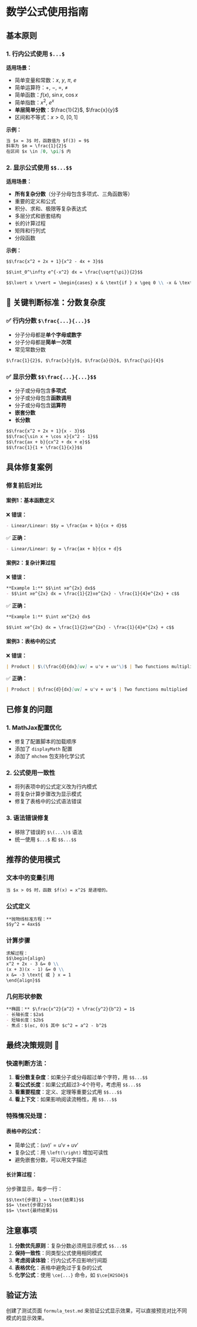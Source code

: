 # 数学公式使用指南

## 基本原则

### 1. 行内公式使用 `$...$`
**适用场景：**
- 简单变量和常数：$x$, $y$, $\pi$, $e$
- 简单运算符：$+$, $-$, $=$, $\neq$
- 简单函数：$f(x)$, $\sin x$, $\cos x$
- 简单指数：$x^2$, $e^x$
- **单层简单分数**：$\frac{1}{2}$, $\frac{x}{y}$
- 区间和不等式：$x > 0$, $[0, 1]$

**示例：**
```markdown
当 $x = 3$ 时，函数值为 $f(3) = 9$
斜率为 $m = \frac{1}{2}$
在区间 $x \in [0, \pi]$ 内
```

### 2. 显示公式使用 `$$...$$`
**适用场景：**
- **所有复杂分数**（分子分母包含多项式、三角函数等）
- 重要的定义和公式
- 积分、求和、极限等复杂表达式
- 多层分式和嵌套结构
- 长的计算过程
- 矩阵和行列式
- 分段函数

**示例：**
```markdown
$$\frac{x^2 + 2x + 1}{x^2 - 4x + 3}$$

$$\int_0^\infty e^{-x^2} dx = \frac{\sqrt{\pi}}{2}$$

$$\lvert x \rvert = \begin{cases} x & \text{if } x \geq 0 \\ -x & \text{if } x < 0 \end{cases}$$
```

## 🔑 关键判断标准：分数复杂度

### ✅ 行内分数 `$\frac{...}{...}$`
- 分子分母都是**单个字母或数字**
- 分子分母都是**简单一次项**
- 常见常数分数

```markdown
$\frac{1}{2}$, $\frac{x}{y}$, $\frac{a}{b}$, $\frac{\pi}{4}$
```

### ✅ 显示分数 `$$\frac{...}{...}$$`
- 分子或分母包含**多项式**
- 分子或分母包含**函数调用**
- 分子或分母包含**运算符**
- **嵌套分数**
- **长分数**

```markdown
$$\frac{x^2 + 2x + 1}{x - 3}$$
$$\frac{\sin x + \cos x}{x^2 - 1}$$
$$\frac{ax + b}{cx^2 + dx + e}$$
$$\frac{1}{1 + \frac{1}{x}}$$
```

## 具体修复案例

### 修复前后对比

#### 案例1：基本函数定义
❌ **错误：**
```markdown
- Linear/Linear: $$y = \frac{ax + b}{cx + d}$$
```

✅ **正确：**
```markdown
- Linear/Linear: $y = \frac{ax + b}{cx + d}$
```

#### 案例2：复杂计算过程
❌ **错误：**
```markdown
**Example 1:** $$\int xe^{2x} dx$$
- $$\int xe^{2x} dx = \frac{1}{2}xe^{2x} - \frac{1}{4}e^{2x} + c$$
```

✅ **正确：**
```markdown
**Example 1:** $\int xe^{2x} dx$

$$\int xe^{2x} dx = \frac{1}{2}xe^{2x} - \frac{1}{4}e^{2x} + c$$
```

#### 案例3：表格中的公式
❌ **错误：**
```markdown
| Product | $\(\frac{d}{dx}[uv] = u'v + uv'\)$ | Two functions multiplied |
```

✅ **正确：**
```markdown
| Product | $\frac{d}{dx}[uv] = u'v + uv'$ | Two functions multiplied |
```

## 已修复的问题

### 1. MathJax配置优化
- 修复了配置脚本的加载顺序
- 添加了 `displayMath` 配置
- 添加了 `mhchem` 包支持化学公式

### 2. 公式使用一致性
- 将列表项中的公式定义改为行内模式
- 将复杂计算步骤改为显示模式
- 修复了表格中的公式语法错误

### 3. 语法错误修复
- 移除了错误的 `$\(...\)$` 语法
- 统一使用 `$...$` 和 `$$...$$`

## 推荐的使用模式

### 文本中的变量引用
```markdown
当 $x > 0$ 时，函数 $f(x) = x^2$ 是递增的。
```

### 公式定义
```markdown
**抛物线标准方程：**
$$y^2 = 4ax$$
```

### 计算步骤
```markdown
求解过程：
$$\begin{align}
x^2 + 2x - 3 &= 0 \\
(x + 3)(x - 1) &= 0 \\
x &= -3 \text{ 或 } x = 1
\end{align}$$
```

### 几何形状参数
```markdown
**椭圆：** $\frac{x^2}{a^2} + \frac{y^2}{b^2} = 1$
- 长轴长度：$2a$
- 短轴长度：$2b$
- 焦点：$(±c, 0)$ 其中 $c^2 = a^2 - b^2$
```

## 最终决策规则 🎯

### 快速判断方法：
1. **看分数复杂度**：如果分子或分母超过单个字符，用 `$$...$$`
2. **看公式长度**：如果公式超过3-4个符号，考虑用 `$$...$$`
3. **看重要程度**：定义、定理等重要公式用 `$$...$$`
4. **看上下文**：如果影响阅读流畅性，用 `$$...$$`

### 特殊情况处理：

#### 表格中的公式：
- 简单公式：$(uv)' = u'v + uv'$
- 复杂公式：用 `\left(\right)` 增加可读性
- 避免嵌套分数，可以用文字描述

#### 长计算过程：
分步骤显示，每步一行：
```markdown
$$\text{步骤1} = \text{结果1}$$
$$= \text{步骤2}$$  
$$= \text{最终结果}$$
```

## 注意事项

1. **分数优先原则**：复杂分数必须用显示模式 `$$...$$`
2. **保持一致性**：同类型公式使用相同模式
3. **考虑阅读体验**：行内公式不应影响行间距
4. **表格优化**：表格中避免过于复杂的公式
5. **化学公式**：使用 `\ce{...}` 命令，如 `$\ce{H2SO4}$`

## 验证方法
创建了测试页面 `formula_test.md` 来验证公式显示效果，可以直接预览对比不同模式的显示效果。